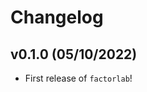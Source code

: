# Changelog

<!--next-version-placeholder-->

## v0.1.0 (05/10/2022)

- First release of `factorlab`!